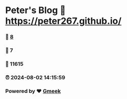 # Peter's Blog :link: https://peter267.github.io/ 
### :page_facing_up: [8](https://peter267.github.io//tag.html) 
### :speech_balloon: 7 
### :hibiscus: 11615 
### :alarm_clock: 2024-08-02 14:15:59 
### Powered by :heart: [Gmeek](https://github.com/Meekdai/Gmeek)
